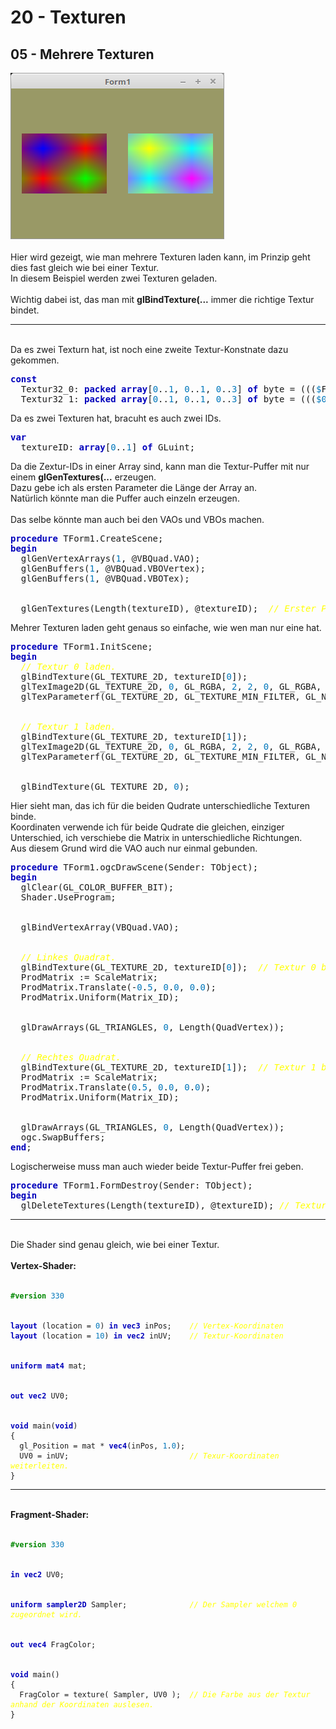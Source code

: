 <html>
    <b><h1>20 - Texturen</h1></b>
    <b><h2>05 - Mehrere Texturen</h2></b>
<img src="image.png" alt="Selfhtml"><br><br>
Hier wird gezeigt, wie man mehrere Texturen laden kann, im Prinzip geht dies fast gleich wie bei einer Textur.<br>
In diesem Beispiel werden zwei Texturen geladen.<br>
<br>
Wichtig dabei ist, das man mit <b>glBindTexture(...</b> immer die richtige Textur bindet.<br>
<hr><br>
Da es zwei Texturn hat, ist noch eine zweite Textur-Konstnate dazu gekommen.<br>
<pre><code=scal><b><font color="0000BB">const</font></b>
  Textur32_0: <b><font color="0000BB">packed</font></b> <b><font color="0000BB">array</font></b>[<font color="#0077BB">0</font>..<font color="#0077BB">1</font>, <font color="#0077BB">0</font>..<font color="#0077BB">1</font>, <font color="#0077BB">0</font>..<font color="#0077BB">3</font>] <b><font color="0000BB">of</font></b> byte = (((<font color="#0077BB">$</font>FF, <font color="#0077BB">$00</font>, <font color="#0077BB">$00</font>, <font color="#0077BB">$</font>FF), (<font color="#0077BB">$00</font>, <font color="#0077BB">$</font>FF, <font color="#0077BB">$00</font>, <font color="#0077BB">$</font>FF)), ((<font color="#0077BB">$00</font>, <font color="#0077BB">$00</font>, <font color="#0077BB">$</font>FF, <font color="#0077BB">$</font>FF), (<font color="#0077BB">$</font>FF, <font color="#0077BB">$00</font>, <font color="#0077BB">$00</font>, <font color="#0077BB">$</font>FF)));
  Textur32_1: <b><font color="0000BB">packed</font></b> <b><font color="0000BB">array</font></b>[<font color="#0077BB">0</font>..<font color="#0077BB">1</font>, <font color="#0077BB">0</font>..<font color="#0077BB">1</font>, <font color="#0077BB">0</font>..<font color="#0077BB">3</font>] <b><font color="0000BB">of</font></b> byte = (((<font color="#0077BB">$00</font>, <font color="#0077BB">$</font>FF, <font color="#0077BB">$</font>FF, <font color="#0077BB">$</font>FF), (<font color="#0077BB">$</font>FF, <font color="#0077BB">$00</font>, <font color="#0077BB">$</font>FF, <font color="#0077BB">$</font>FF)), ((<font color="#0077BB">$</font>FF, <font color="#0077BB">$</font>FF, <font color="#0077BB">$00</font>, <font color="#0077BB">$</font>FF), (<font color="#0077BB">$00</font>, <font color="#0077BB">$</font>FF, <font color="#0077BB">$</font>FF, <font color="#0077BB">$</font>FF)));</code></pre>
Da es zwei Texturen hat, bracuht es auch zwei IDs.<br>
<pre><code=scal><b><font color="0000BB">var</font></b>
  textureID: <b><font color="0000BB">array</font></b>[<font color="#0077BB">0</font>..<font color="#0077BB">1</font>] <b><font color="0000BB">of</font></b> GLuint;</code></pre>
Da die Zextur-IDs in einer Array sind, kann man die Textur-Puffer mit nur einem <b>glGenTextures(...</b> erzeugen.<br>
Dazu gebe ich als ersten Parameter die Länge der Array an.<br>
Natürlich könnte man die Puffer auch einzeln erzeugen.<br>
<br>
Das selbe könnte man auch bei den VAOs und VBOs machen.<br>
<pre><code=scal><b><font color="0000BB">procedure</font></b> TForm1.CreateScene;
<b><font color="0000BB">begin</font></b>
  glGenVertexArrays(<font color="#0077BB">1</font>, @VBQuad.VAO);
  glGenBuffers(<font color="#0077BB">1</font>, @VBQuad.VBOVertex);
  glGenBuffers(<font color="#0077BB">1</font>, @VBQuad.VBOTex);
<br>
  glGenTextures(Length(textureID), @textureID);  <i><font color="#FFFF00">// Erster Parameter die Länge der Arrray.</font></i></code></pre>
Mehrer Texturen laden geht genaus so einfache, wie wen man nur eine hat.<br>
<pre><code=scal><b><font color="0000BB">procedure</font></b> TForm1.InitScene;
<b><font color="0000BB">begin</font></b>
  <i><font color="#FFFF00">// Textur 0 laden.</font></i>
  glBindTexture(GL_TEXTURE_2D, textureID[<font color="#0077BB">0</font>]);
  glTexImage2D(GL_TEXTURE_2D, <font color="#0077BB">0</font>, GL_RGBA, <font color="#0077BB">2</font>, <font color="#0077BB">2</font>, <font color="#0077BB">0</font>, GL_RGBA, GL_UNSIGNED_BYTE, @Textur32_0);
  glTexParameterf(GL_TEXTURE_2D, GL_TEXTURE_MIN_FILTER, GL_NEAREST);
<br>
  <i><font color="#FFFF00">// Textur 1 laden.</font></i>
  glBindTexture(GL_TEXTURE_2D, textureID[<font color="#0077BB">1</font>]);
  glTexImage2D(GL_TEXTURE_2D, <font color="#0077BB">0</font>, GL_RGBA, <font color="#0077BB">2</font>, <font color="#0077BB">2</font>, <font color="#0077BB">0</font>, GL_RGBA, GL_UNSIGNED_BYTE, @Textur32_1);
  glTexParameterf(GL_TEXTURE_2D, GL_TEXTURE_MIN_FILTER, GL_NEAREST);
<br>
  glBindTexture(GL_TEXTURE_2D, <font color="#0077BB">0</font>);</code></pre>
Hier sieht man, das ich für die beiden Qudrate unterschiedliche Texturen binde.<br>
Koordinaten verwende ich für beide Qudrate die gleichen, einziger Unterschied, ich verschiebe die Matrix in unterschiedliche Richtungen.<br>
Aus diesem Grund wird die VAO auch nur einmal gebunden.<br>
<pre><code=scal><b><font color="0000BB">procedure</font></b> TForm1.ogcDrawScene(Sender: TObject);
<b><font color="0000BB">begin</font></b>
  glClear(GL_COLOR_BUFFER_BIT);
  Shader.UseProgram;
<br>
  glBindVertexArray(VBQuad.VAO);
<br>
  <i><font color="#FFFF00">// Linkes Quadrat.</font></i>
  glBindTexture(GL_TEXTURE_2D, textureID[<font color="#0077BB">0</font>]);  <i><font color="#FFFF00">// Textur 0 binden.</font></i>
  ProdMatrix := ScaleMatrix;
  ProdMatrix.Translate(-<font color="#0077BB">0</font>.<font color="#0077BB">5</font>, <font color="#0077BB">0</font>.<font color="#0077BB">0</font>, <font color="#0077BB">0</font>.<font color="#0077BB">0</font>);
  ProdMatrix.Uniform(Matrix_ID);
<br>
  glDrawArrays(GL_TRIANGLES, <font color="#0077BB">0</font>, Length(QuadVertex));
<br>
  <i><font color="#FFFF00">// Rechtes Quadrat.</font></i>
  glBindTexture(GL_TEXTURE_2D, textureID[<font color="#0077BB">1</font>]);  <i><font color="#FFFF00">// Textur 1 binden.</font></i>
  ProdMatrix := ScaleMatrix;
  ProdMatrix.Translate(<font color="#0077BB">0</font>.<font color="#0077BB">5</font>, <font color="#0077BB">0</font>.<font color="#0077BB">0</font>, <font color="#0077BB">0</font>.<font color="#0077BB">0</font>);
  ProdMatrix.Uniform(Matrix_ID);
<br>
  glDrawArrays(GL_TRIANGLES, <font color="#0077BB">0</font>, Length(QuadVertex));
  ogc.SwapBuffers;
<b><font color="0000BB">end</font></b>;</code></pre>
Logischerweise muss man auch wieder beide Textur-Puffer frei geben.<br>
<pre><code=scal><b><font color="0000BB">procedure</font></b> TForm1.FormDestroy(Sender: TObject);
<b><font color="0000BB">begin</font></b>
  glDeleteTextures(Length(textureID), @textureID); <i><font color="#FFFF00">// Textur-Puffer frei geben.</font></i></code></pre>
<hr><br>
Die Shader sind genau gleich, wie bei einer Textur.<br>
<br>
<b>Vertex-Shader:</b><br>
<br>
<pre><code><b><font color="#008800">#version</font></b> <font color="#0077BB">330</font>
<br>
<b><font color="0000BB">layout</font></b> (location = <font color="#0077BB">0</font>) <b><font color="0000BB">in</font></b> <b><font color="0000BB">vec3</font></b> inPos;    <i><font color="#FFFF00">// Vertex-Koordinaten</font></i>
<b><font color="0000BB">layout</font></b> (location = <font color="#0077BB">10</font>) <b><font color="0000BB">in</font></b> <b><font color="0000BB">vec2</font></b> inUV;    <i><font color="#FFFF00">// Textur-Koordinaten</font></i>
<br>
<b><font color="0000BB">uniform</font></b> <b><font color="0000BB">mat4</font></b> mat;
<br>
<b><font color="0000BB">out</font></b> <b><font color="0000BB">vec2</font></b> UV0;
<br>
<b><font color="0000BB">void</font></b> main(<b><font color="0000BB">void</font></b>)
{
  gl_Position = mat * <b><font color="0000BB">vec4</font></b>(inPos, <font color="#0077BB">1</font>.<font color="#0077BB">0</font>);
  UV0 = inUV;                           <i><font color="#FFFF00">// Texur-Koordinaten weiterleiten.</font></i>
}
</code></pre>
<hr><br>
<b>Fragment-Shader:</b><br>
<br>
<pre><code><b><font color="#008800">#version</font></b> <font color="#0077BB">330</font>
<br>
<b><font color="0000BB">in</font></b> <b><font color="0000BB">vec2</font></b> UV0;
<br>
<b><font color="0000BB">uniform</font></b> <b><font color="0000BB">sampler2D</font></b> Sampler;              <i><font color="#FFFF00">// Der Sampler welchem 0 zugeordnet wird.</font></i>
<br>
<b><font color="0000BB">out</font></b> <b><font color="0000BB">vec4</font></b> FragColor;
<br>
<b><font color="0000BB">void</font></b> main()
{
  FragColor = texture( Sampler, UV0 );  <i><font color="#FFFF00">// Die Farbe aus der Textur anhand der Koordinaten auslesen.</font></i>
}
</code></pre>
<br>
</html>
